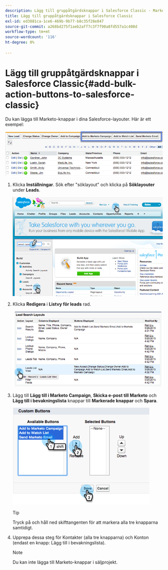 ```yaml
---
description: Lägg till gruppåtgärdsknappar i Salesforce Classic - Marketo Docs - produktdokumentation
title: Lägg till gruppåtgärdsknappar i Salesforce Classic
exl-id: ed3881ca-1ce6-469b-9b77-b8c35f28e847
source-git-commit: a268bd275f1aeb2aff7c3f7f90a8fd557a1c408d
workflow-type: tm+mt
source-wordcount: '116'
ht-degree: 0%

---
```


# Lägg till gruppåtgärdsknappar i Salesforce Classic{#add-bulk-action-buttons-to-salesforce-classic}

Du kan lägga till Marketo-knappar i dina Salesforce-layouter. Här är ett exempel:

![](assets/add-bulk-action-buttons-to-salesforce-classic-1.png)

1. Klicka **Inställningar**. Sök efter &quot;söklayout&quot; och klicka på **Söklayouter** under **Leads**.

   ![](assets/add-bulk-action-buttons-to-salesforce-classic-2.png)

1. Klicka **Redigera** i **Listvy för leads** rad.

   ![](assets/add-bulk-action-buttons-to-salesforce-classic-3.png)

1. Lägg till **Lägg till i Marketo Campaign**, **Skicka e-post till Marketo** och **Lägg till i bevakningslista** knappar till **Markerade knappar** och **Spara**.

   ![](assets/add-bulk-action-buttons-to-salesforce-classic-4.png)

   >[!TIP]
   >
   >Tryck på och håll ned skifttangenten för att markera alla tre knapparna samtidigt.

1. Upprepa dessa steg för Kontakter (alla tre knapparna) och Konton (endast en knapp: Lägg till i bevakningslista).

   >[!NOTE]
   >
   >Du kan inte lägga till Marketo-knappar i säljprojekt.
